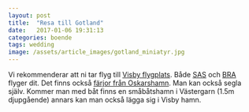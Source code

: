 ```yaml
---
layout: post
title:  "Resa till Gotland"
date:   2017-01-06 19:31:13
categories: boende
tags: wedding
image: /assets/article_images/gotland_miniatyr.jpg
---
```

Vi rekommenderar att ni tar flyg till [Visby flygplats](https://www.swedavia.se/visby). Både [SAS](http://www.sas.se) och [BRA](https://www.flygbra.se) flyger dit. Det finns också [färjor från Oskarshamn](http://www.destinationgotland.se). Man kan också segla själv. Kommer man med båt finns en småbåtshamn i Västergarn (1.5m djupgående) annars kan man också lägga sig i Visby hamn.
